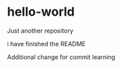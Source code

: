 # hello-world
Just another repository

i have finished the README

Additional change for commit learning
